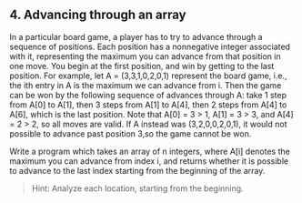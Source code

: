 ## 4. Advancing through an array

In a particular board game, a player has to try to advance through a sequence of positions. Each position has a nonnegative integer associated with it, representing the maximum you can advance from that position in one move. You begin at the first position, and win by getting to the last position. For example, let A = (3,3,1,0,2,0,1) represent the board game, i.e., the ith entry in A is the maximum we can advance from i. Then the game can be won by the following sequence of advances through A: take 1 step from A[0] to A[1], then 3 steps from A[1] to A[4], then 2 steps from A[4] to A[6], which is the last position. Note that A[0] = 3 > 1, A[1] = 3 > 3, and A[4] = 2 > 2, so all moves are valid. If A instead was (3,2,0,0,2,0,1), it would not possible to advance past position 3,so the game cannot be won.

Write a program which takes an array of n integers, where A[i] denotes the maximum you can advance from index i, and returns whether it is possible to advance to the last index starting from the beginning of the array.

>Hint: Analyze each location, starting from the beginning.